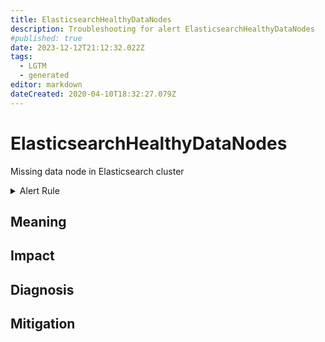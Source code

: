 ```yaml
---
title: ElasticsearchHealthyDataNodes
description: Troubleshooting for alert ElasticsearchHealthyDataNodes
#published: true
date: 2023-12-12T21:12:32.022Z
tags: 
  - LGTM
  - generated
editor: markdown
dateCreated: 2020-04-10T18:32:27.079Z
---
```


# ElasticsearchHealthyDataNodes

Missing data node in Elasticsearch cluster

<details>
  <summary>Alert Rule</summary>

{{% rule "elasticsearch/prometheus-community-elasticsearch-exporter.yml" "ElasticsearchHealthyDataNodes" %}}

{{% comment %}}

```yaml
alert: ElasticsearchHealthyDataNodes
expr: elasticsearch_cluster_health_number_of_data_nodes < 3
for: 0m
labels:
    severity: critical
annotations:
    summary: Elasticsearch Healthy Data Nodes (instance {{ $labels.instance }})
    description: |-
        Missing data node in Elasticsearch cluster
          VALUE = {{ $value }}
          LABELS = {{ $labels }}
    runbook: https://github.com/srerun/prometheus-alerts/blob/main/content/runbooks/prometheus-community-elasticsearch-exporter/ElasticsearchHealthyDataNodes.md

```

{{% /comment %}}

</details>


## Meaning
[//]: # "Short paragraph that explains what the alert means"


## Impact
[//]: # "What could / will happen if the alert is not addressed"



## Diagnosis
[//]: # "Steps to take to identify the cause of the problem"



## Mitigation
[//]: # "The steps necessary to resolve the alert"
